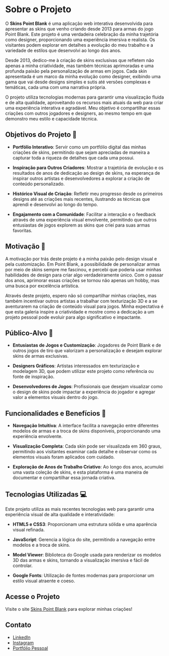 # Sobre o Projeto

O **Skins Point Blank** é uma aplicação web interativa desenvolvida para apresentar as skins que venho criando desde 2013 para armas do jogo Point Blank. Este projeto é uma verdadeira celebração da minha trajetória como designer, proporcionando uma experiência imersiva e realista. Os visitantes podem explorar em detalhes a evolução do meu trabalho e a variedade de estilos que desenvolvi ao longo dos anos.

Desde 2013, dedico-me à criação de skins exclusivas que refletem não apenas a minha criatividade, mas também técnicas aprimoradas e uma profunda paixão pela personalização de armas em jogos. Cada skin apresentada é um marco da minha evolução como designer, exibindo uma gama que vai desde designs simples e sutis até versões complexas e temáticas, cada uma com uma narrativa própria.

O projeto utiliza tecnologias modernas para garantir uma visualização fluida e de alta qualidade, aproveitando os recursos mais atuais da web para criar uma experiência interativa e agradável. Meu objetivo é compartilhar essas criações com outros jogadores e designers, ao mesmo tempo em que demonstro meu estilo e capacidade técnica.

## Objetivos do Projeto 🎯

- **Portfólio Interativo**: Servir como um portfólio digital das minhas criações de skins, permitindo que sejam apreciadas de maneira a capturar toda a riqueza de detalhes que cada uma possui.
  
- **Inspiração para Outros Criadores**: Mostrar a trajetória de evolução e os resultados de anos de dedicação ao design de skins, na esperança de inspirar outros artistas e desenvolvedores a explorar a criação de conteúdo personalizado.
  
- **Histórico Visual de Criação**: Refletir meu progresso desde os primeiros designs até as criações mais recentes, ilustrando as técnicas que aprendi e desenvolvi ao longo do tempo.
  
- **Engajamento com a Comunidade**: Facilitar a interação e o feedback através de uma experiência visual envolvente, permitindo que outros entusiastas de jogos explorem as skins que criei para suas armas favoritas.

## Motivação 💪

A motivação por trás deste projeto é a minha paixão pelo design visual e pela customização. Em Point Blank, a possibilidade de personalizar armas por meio de skins sempre me fascinou, e percebi que poderia usar minhas habilidades de design para criar algo verdadeiramente único. Com o passar dos anos, aprimorar essas criações se tornou não apenas um hobby, mas uma busca por excelência artística.

Através deste projeto, espero não só compartilhar minhas criações, mas também incentivar outros artistas a trabalhar com texturização 3D e a se aventurarem na criação de conteúdo visual para jogos. Minha expectativa é que esta galeria inspire a criatividade e mostre como a dedicação a um projeto pessoal pode evoluir para algo significativo e impactante.

## Público-Alvo 👥

- **Entusiastas de Jogos e Customização**: Jogadores de Point Blank e de outros jogos de tiro que valorizam a personalização e desejam explorar skins de armas exclusivas.

- **Designers Gráficos**: Artistas interessados em texturização e modelagem 3D, que podem utilizar este projeto como referência ou fonte de inspiração.

- **Desenvolvedores de Jogos**: Profissionais que desejam visualizar como o design de skins pode impactar a experiência do jogador e agregar valor a elementos visuais dentro do jogo.

## Funcionalidades e Benefícios 🌟

- **Navegação Intuitiva**: A interface facilita a navegação entre diferentes modelos de armas e a troca de skins disponíveis, proporcionando uma experiência envolvente.

- **Visualização Completa**: Cada skin pode ser visualizada em 360 graus, permitindo aos visitantes examinar cada detalhe e observar como os elementos visuais foram aplicados com cuidado.

- **Exploração de Anos de Trabalho Criativo**: Ao longo dos anos, acumulei uma vasta coleção de skins, e esta plataforma é uma maneira de documentar e compartilhar essa jornada criativa.

## Tecnologias Utilizadas 💻

Este projeto utiliza as mais recentes tecnologias web para garantir uma experiência visual de alta qualidade e interatividade:

- **HTML5 e CSS3**: Proporcionam uma estrutura sólida e uma aparência visual refinada.

- **JavaScript**: Gerencia a lógica do site, permitindo a navegação entre modelos e a troca de skins.

- **Model Viewer**: Biblioteca do Google usada para renderizar os modelos 3D das armas e skins, tornando a visualização imersiva e fácil de controlar.

- **Google Fonts**: Utilização de fontes modernas para proporcionar um estilo visual atraente e coeso.

## Acesse o Projeto

Visite o site [Skins Point Blank](https://skinspb.vercel.app) para explorar minhas criações!

## Contato

- [LinkedIn](https://www.linkedin.com/in/raphaelsantos141/) 
- [Instagram](https://www.instagram.com/raphael.adesign) 
- [Portfólio Pessoal](https://raphaelaugusto.vercel.app)
